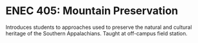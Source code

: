 # ENEC 405: Mountain Preservation

Introduces students to approaches used to preserve the natural and cultural heritage of the Southern Appalachians. Taught at off-campus field station.